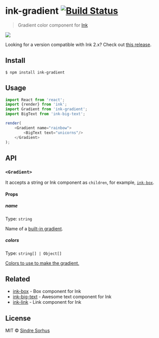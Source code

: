 # ink-gradient [![Build Status](https://travis-ci.org/sindresorhus/ink-gradient.svg?branch=master)](https://travis-ci.org/sindresorhus/ink-gradient)

> Gradient color component for [Ink](https://github.com/vadimdemedes/ink)

![](screenshot.png)

Looking for a version compatible with Ink 2.x? Check out [this release](https://github.com/sindresorhus/ink-gradient/tree/v1.0.0).


## Install

```
$ npm install ink-gradient
```


## Usage

```js
import React from 'react';
import {render} from 'ink';
import Gradient from 'ink-gradient';
import BigText from 'ink-big-text';

render(
	<Gradient name="rainbow">
		<BigText text="unicorns"/>
	</Gradient>
);
```


## API

### `<Gradient>`

It accepts a string or Ink component as `children`, for example, [`ink-box`](https://github.com/sindresorhus/ink-box).

#### Props

##### name

Type: `string`

Name of a [built-in gradient](https://github.com/bokub/gradient-string#available-built-in-gradients).

##### colors

Type: `string[] | Object[]`

[Colors to use to make the gradient.](https://github.com/bokub/gradient-string#initialize-a-gradient)


## Related

- [ink-box](https://github.com/sindresorhus/ink-box) - Box component for Ink
- [ink-big-text](https://github.com/sindresorhus/ink-big-text) - Awesome text component for Ink
- [ink-link](https://github.com/sindresorhus/ink-link) - Link component for Ink


## License

MIT © [Sindre Sorhus](https://sindresorhus.com)
